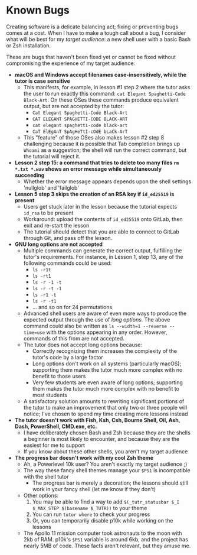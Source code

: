 # Known Bugs

Creating software is a delicate balancing act; fixing or preventing bugs comes at a cost.  When I have to make a tough call about a bug, I consider what will be best for my *target audience*: a new shell user with a basic Bash or Zsh installation.

These are bugs that haven't been fixed yet or cannot be fixed without compromising the experience of my target audience:

*   **macOS and Windows accept filenames case-insensitively, while the tutor is case sensitive**
    *   This manifests, for example, in lesson #1 step 2 where the tutor asks the user to run exactly this command: `cat Elegant Spaghetti-Code Black-Art`.  On these OSes these commands produce equivalent output, but are not accepted by the tutor:
        *   `Cat Elegant Spaghetti-Code Black-Art`
        *   `CAT ELEGANT SPAGHETTI-CODE BLACK-ART`
        *   `cat elegant spaghetti-code black-art`
        *   `CaT ElEgAnT SpAgHeTtI-cOdE bLaCk-ArT`
    *   This "feature" of those OSes also makes lesson #2 step 8 challenging because it is possible that Tab completion brings up `Whoami` as a suggestion; the shell will run the correct command, but the tutorial will reject it.
*   **Lesson 2 step 15: a command that tries to delete too many files `rm *.txt *.wav` shows an error message while simultaneously succeeding**
    *   Whether the error message appears depends upon the shell settings 'nullglob' and 'failglob'
*   **Lesson 5 step 3 skips the creation of an RSA key if `id_ed25519` is present**
    *   Users get stuck later in the lesson because the tutorial expects `id_rsa` to be present
    *   Workaround: upload the contents of `id_ed25519` onto GitLab, then exit and re-start the lesson
    *   The tutorial should detect that you are able to connect to GitLab through Git, and pass off the lesson.
*   **GNU long options are not accepted**
    *   Multiple commands can generate the correct output, fulfilling the tutor's requirements. For instance, in Lesson 1, step 13, any of the following commands could be used:
        *   `ls -r1t`
        *   `ls -rt1`
        *   `ls -r -1 -t`
        *   `ls -r -t -1`
        *   `ls -r1 -t`
        *   `ls -r -t1`
        *   ... and so on for 24 permutations
    *   Advanced shell users are aware of even more ways to produce the expected output through the use of *long options*. The above command could also be written as `ls --width=1 --reverse --time=use` with the options appearing in any order.  However, commands of this from are not accepted.
    *   The tutor does not accept long options because:
        *   Correctly recognizing them increases the complexity of the tutor's code by a large factor
        *   Long options don't work on all systems (particularly macOS); supporting them makes the tutor much more complex with no benefit to those users
        *   Very few students are even aware of long options; supporting them makes the tutor much more complex with no benefit to most students
    *   A satisfactory solution amounts to rewriting significant portions of the tutor to make an improvement that only two or three people will notice; I've chosen to spend my time creating more lessons instead
*   **The tutor doesn't work with Fish, Ksh, Csh, Bourne Shell, Oil, Ash, Dash, PowerShell, CMD.exe, etc.**
    *   I have deliberately chosen Bash and Zsh because they are the shells a beginner is most likely to encounter, and because they are the easiest for me to support
    *   If you know about these other shells, you aren't my target audience
*   **The progress bar doesn't work with my cool Zsh theme**
    *   Ah, a Powerlevel 10k user?  You aren't exactly my target audience ;)
    *   The way these fancy shell themes manage your `$PS1` is incompatible with the shell tutor
        *   The progress bar is merely a decoration; the lessons should still work in your fancy shell (let me know if they don't)
    *   Other options:
        1.  You may be able to find a way to add `$(_tutr_statusbar $_I $_MAX_STEP $(basename $_TUTR))` to your theme
        2.  You can run `tutor where` to check your progress
        3.  Or, you can temporarily disable p10k while working on the lessons
    *   The Apollo 11 mission computer took astronauts to the moon with 2kb of RAM.  p10k's `$PS1` variable is around 6kb, and the project has nearly 5MB of code.  These facts aren't relevant, but they amuse me.
